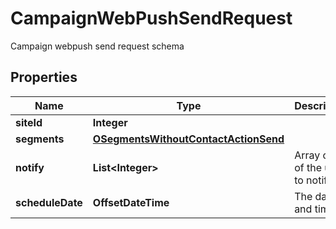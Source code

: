 

# CampaignWebPushSendRequest

Campaign webpush send request schema

## Properties

| Name | Type | Description | Notes |
|------------ | ------------- | ------------- | -------------|
|**siteId** | **Integer** |  |  |
|**segments** | [**OSegmentsWithoutContactActionSend**](OSegmentsWithoutContactActionSend.md) |  |  |
|**notify** | **List&lt;Integer&gt;** | Array of IDs of the users to notify |  [optional] |
|**scheduleDate** | **OffsetDateTime** | The date and time |  [optional] |



